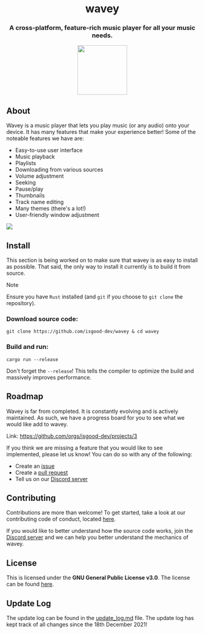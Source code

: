 <div align="center">
  <h1>wavey</h1>
  <h3>A cross-platform, feature-rich music player for all your music needs.</h3>

  <a href="https://github.com/iced-rs/iced" >
    <img src="https://gist.githubusercontent.com/hecrj/ad7ecd38f6e47ff3688a38c79fd108f0/raw/74384875ecbad02ae2a926425e9bcafd0695bade/color.svg" width="130px">
  </a>
</div>

## About
Wavey is a music player that lets you play music (or any audio) onto your device. It has many features that make your experience better! Some of the noteable features we have are:

* Easy-to-use user interface
* Music playback
* Playlists
* Downloading from various sources
* Volume adjustment
* Seeking
* Pause/play
* Thumbnails
* Track name editing
* Many themes (there's a lot!)
* User-friendly window adjustment

![](https://i.imgur.com/CeK3wEi)

## Install
This section is being worked on to make sure that wavey is as easy to install as possible. That said, the only way to install it currently is to build it from source.

> [!NOTE]
> Ensure you have `Rust` installed (and `git` if you choose to `git clone` the repository).

### Download source code:
```
git clone https://github.com/isgood-dev/wavey & cd wavey
```

### Build and run:
```
cargo run --release
```
Don't forget the `--release`! This tells the compiler to optimize the build and massively improves performance.


## Roadmap
Wavey is far from completed. It is constantly evolving and is actively maintained. As such, we have a progress board for you to see what we would like add to wavey.

Link: https://github.com/orgs/isgood-dev/projects/3

If you think we are missing a feature that you would like to see implemented, please let us know! You can do so with any of the following:
* Create an [issue](https://github.com/isgood-dev/wavey/issues/new)
* Create a [pull request](https://github.com/isgood-dev/wavey/compare)
* Tell us on our [Discord server](https://discord.com/invite/p5bURjs)

## Contributing
Contributions are more than welcome! To get started, take a look at our contributing code of conduct, located [here](https://github.com/isgood-dev/wavey/blob/main/CONTRIBUTING.md).

If you would like to better understand how the source code works, join the [Discord server](https://discord.com/invite/p5bURjs) and we can help you better understand the mechanics of wavey.

## License
This is licensed under the **GNU General Public License v3.0**. The license can be found [here](https://github.com/isgood-dev/wavey/blob/main/LICENSE).

## Update Log
The update log can be found in the [update_log.md](https://github.com/isgood-dev/wavey/blob/main/update_log.md) file. The update log has kept track of all changes since the 18th December 2021!
